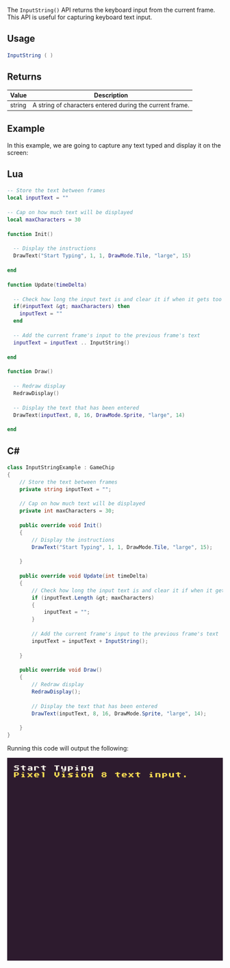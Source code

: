 The `InputString()` API returns the keyboard input from the current frame. This API is useful for capturing keyboard text input.

## Usage

```csharp
InputString ( )
```

## Returns
| Value  | Description                                               |
|--------|-----------------------------------------------------------|
| string | A string of characters entered during the current frame\. |

## Example

In this example, we are going to capture any text typed and display it on the screen:



## Lua

```lua
-- Store the text between frames
local inputText = ""

-- Cap on how much text will be displayed
local maxCharacters = 30

function Init()

  -- Display the instructions
  DrawText("Start Typing", 1, 1, DrawMode.Tile, "large", 15)

end

function Update(timeDelta)

  -- Check how long the input text is and clear it if when it gets too long
  if(#inputText &gt; maxCharacters) then
    inputText = ""
  end

  -- Add the current frame's input to the previous frame's text
  inputText = inputText .. InputString()

end

function Draw()

  -- Redraw display
  RedrawDisplay()

  -- Display the text that has been entered
  DrawText(inputText, 8, 16, DrawMode.Sprite, "large", 14)

end
```



## C#

```csharp
class InputStringExample : GameChip
{
    // Store the text between frames
    private string inputText = "";

    // Cap on how much text will be displayed
    private int maxCharacters = 30;

    public override void Init()
    {
        // Display the instructions
        DrawText("Start Typing", 1, 1, DrawMode.Tile, "large", 15);

    }

    public override void Update(int timeDelta)
    {
        // Check how long the input text is and clear it if when it gets too long
        if (inputText.Length &gt; maxCharacters)
        {
            inputText = "";
        }

        // Add the current frame's input to the previous frame's text
        inputText = inputText + InputString();

    }

    public override void Draw()
    {
        // Redraw display
        RedrawDisplay();

        // Display the text that has been entered
        DrawText(inputText, 8, 16, DrawMode.Sprite, "large", 14);

    }
}
```



Running this code will output the following:

![image alt text](images/InputStringOutput_image_0.png)


